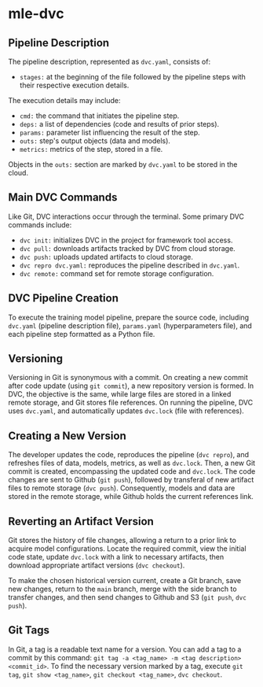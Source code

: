 # mle-dvc

Pipeline Description
--------------------
The pipeline description, represented as `dvc.yaml`, consists of:

- `stages:` at the beginning of the file followed by the pipeline steps with their respective execution details. 

The execution details may include:
- `cmd:` the command that initiates the pipeline step.
- `deps:` a list of dependencies (code and results of prior steps).
- `params:` parameter list influencing the result of the step.
- `outs:` step's output objects (data and models).
- `metrics:` metrics of the step, stored in a file.

Objects in the `outs:` section are marked by `dvc.yaml` to be stored in the cloud. 

Main DVC Commands
-----------------
Like Git, DVC interactions occur through the terminal. Some primary DVC commands include:

- `dvc init:` initializes DVC in the project for framework tool access.
- `dvc pull:` downloads artifacts tracked by DVC from cloud storage.
- `dvc push:` uploads updated artifacts to cloud storage.
- `dvc repro dvc.yaml:` reproduces the pipeline described in `dvc.yaml`.
- `dvc remote:` command set for remote storage configuration.

DVC Pipeline Creation
----------------------
To execute the training model pipeline, prepare the source code, including `dvc.yaml` (pipeline description file), `params.yaml` (hyperparameters file), and each pipeline step formatted as a Python file. 

Versioning
----------
Versioning in Git is synonymous with a commit. On creating a new commit after code update (using `git commit`), a new repository version is formed. In DVC, the objective is the same, while large files are stored in a linked remote storage, and Git stores file references. On running the pipeline, DVC uses `dvc.yaml`, and automatically updates `dvc.lock` (file with references). 

Creating a New Version
----------------------
The developer updates the code, reproduces the pipeline (`dvc repro`), and refreshes files of data, models, metrics, as well as `dvc.lock`. Then, a new Git commit is created, encompassing the updated code and `dvc.lock`. The code changes are sent to Github (`git push`), followed by transferal of new artifact files to remote storage (`dvc push`). Consequently, models and data are stored in the remote storage, while Github holds the current references link.

Reverting an Artifact Version
--------------------------
Git stores the history of file changes, allowing a return to a prior link to acquire model configurations. Locate the required commit, view the initial code state, update `dvc.lock` with a link to necessary artifacts, then download appropriate artifact versions (`dvc checkout`).

To make the chosen historical version current, create a Git branch, save new changes, return to the `main` branch, merge with the side branch to transfer changes, and then send changes to Github and S3 (`git push`, `dvc push`).

Git Tags
--------------
In Git, a tag is a readable text name for a version. You can add a tag to a commit by this command: `git tag -a <tag_name> -m <tag description> <commit_id>`. To find the necessary version marked by a tag, execute `git tag`, `git show <tag_name>`, `git checkout <tag_name>`, `dvc checkout`.
